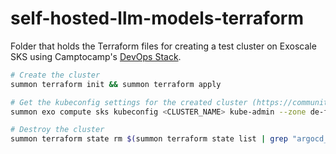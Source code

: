# self-hosted-llm-models-terraform

Folder that holds the Terraform files for creating a test cluster on Exoscale SKS using Camptocamp's [DevOps Stack](https://devops-stack.io/).

```bash
# Create the cluster
summon terraform init && summon terraform apply

# Get the kubeconfig settings for the created cluster (https://community.exoscale.com/documentation/sks/quick-start/#kubeconfig)
summon exo compute sks kubeconfig <CLUSTER_NAME> kube-admin --zone de-fra-1 --group system:masters > <PATH_TO_KUBECONFIF_TO_GENERATE.yaml>

# Destroy the cluster
summon terraform state rm $(summon terraform state list | grep "argocd_application\|argocd_project\|argocd_cluster\|argocd_repository\|kubernetes_\|helm_") && summon terraform destroy
```
